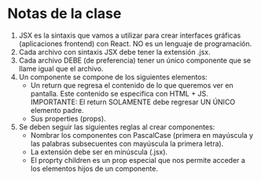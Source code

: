 # Notas de la clase

1. JSX es la sintaxis que vamos a utilizar para crear interfaces gráficas (aplicaciones frontend) con React. NO es un lenguaje de programación.
2. Cada archivo con sintaxis JSX debe tener la extensión .jsx.
3. Cada archivo DEBE (de preferencia) tener un único componente que se llame igual que el archivo.
4. Un componente se compone de los siguientes elementos:
    - Un return que regresa el contenido de lo que queremos ver en pantalla. Este contenido se especifica con HTML + JS. IMPORTANTE: El return SOLAMENTE debe regresar UN ÚNICO elemento padre.
    - Sus properties (props).
5. Se deben seguir las siguientes reglas al crear componentes:
    - Nombrar los componentes con PascalCase (primera en mayúscula y las palabras subsecuentes con mayúscula la primera letra).
    - La extensión debe ser en minúscula (.jsx).
    - El proprty children es un prop especial que nos permite acceder a los elementos hijos de un componente. 
